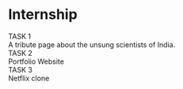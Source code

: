 # Internship
TASK 1 </br>
A tribute page about the unsung scientists of India.</br>
TASK 2</br>
Portfolio Website</br>
TASK 3</br>
Netflix clone</br>
